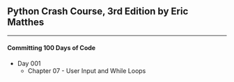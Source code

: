 ## Python Crash Course, 3rd Edition by Eric Matthes 
---
#### Committing 100 Days of Code
- Day 001
    - Chapter 07 - User Input and While Loops